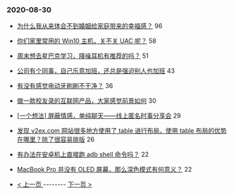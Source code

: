 ### 2020-08-30 
- [为什么我从来体会不到婚姻给家庭带来的幸福感？](https://www.v2ex.com/t/702516) 96
- [你们家里常用的 Win10 主机，关不关 UAC 呢？](https://www.v2ex.com/t/702487) 58
- [周末想去星巴克学习，降噪耳机有推荐的吗？](https://www.v2ex.com/t/702562) 51
- [公司有个同事，自己乐意加班，还总是强迫别人也加班](https://www.v2ex.com/t/702540) 43
- [有没有感觉电动牙刷刷不干净？](https://www.v2ex.com/t/702542) 36
- [做一款校友录的互联网产品，大家感觉前景如何](https://www.v2ex.com/t/702537) 30
- [[一个想法] 屏蔽情感，单纯聊天——线上匿名时事分享会](https://www.v2ex.com/t/702491) 29
- [发现 v2ex.com 网站很多地方使用了 table 进行布局，使用 table 布局的优势在哪里？除了很容易排版](https://www.v2ex.com/t/702499) 26
- [有办法在安卓机上直接跑 adb shell 命令吗？](https://www.v2ex.com/t/702566) 22
- [MacBook Pro 并没有 OLED 屏幕，那么深色模式有何意义？](https://www.v2ex.com/t/702599) 22 

- [ < 上一页 ](https://github.com/able8/v2ex-hot-record/blob/master/2020-08-29.md) -------- [ 下一页 > ](https://github.com/able8/v2ex-hot-record/blob/master/2020-08-31.md)